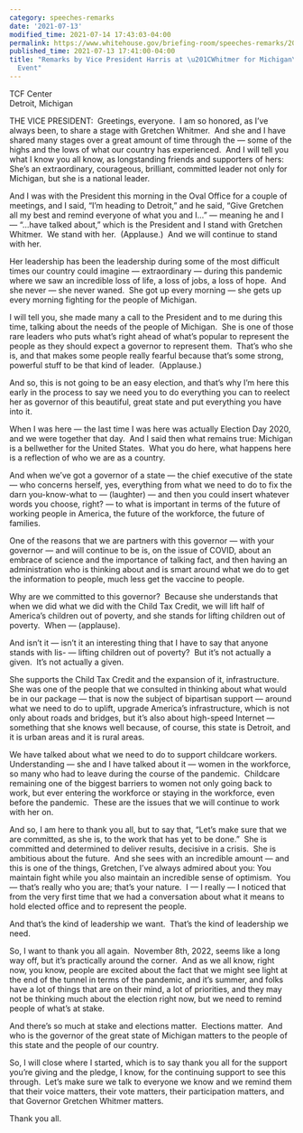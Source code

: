 ```yaml
---
category: speeches-remarks
date: '2021-07-13'
modified_time: 2021-07-14 17:43:03-04:00
permalink: https://www.whitehouse.gov/briefing-room/speeches-remarks/2021/07/13/remarks-by-vice-president-harris-at-whitmer-for-michigan-finance-event/
published_time: 2021-07-13 17:41:00-04:00
title: "Remarks by Vice President Harris at \u201CWhitmer for Michigan\u201D Finance\_\
  Event"
---
```

 
TCF Center  
Detroit, Michigan

THE VICE PRESIDENT:  Greetings, everyone.  I am so honored, as I’ve
always been, to share a stage with Gretchen Whitmer.  And she and I have
shared many stages over a great amount of time through the — some of the
highs and the lows of what our country has experienced.  And I will tell
you what I know you all know, as longstanding friends and supporters of
hers: She’s an extraordinary, courageous, brilliant, committed leader
not only for Michigan, but she is a national leader.  
  
And I was with the President this morning in the Oval Office for a
couple of meetings, and I said, “I’m heading to Detroit,” and he said,
“Give Gretchen all my best and remind everyone of what you and I…” —
meaning he and I — “…have talked about,” which is the President and I
stand with Gretchen Whitmer.  We stand with her.  (Applause.)  And we
will continue to stand with her.  
  
Her leadership has been the leadership during some of the most difficult
times our country could imagine — extraordinary — during this pandemic
where we saw an incredible loss of life, a loss of jobs, a loss of
hope.  And she never — she never waned.  She got up every morning — she
gets up every morning fighting for the people of Michigan.  
  
I will tell you, she made many a call to the President and to me during
this time, talking about the needs of the people of Michigan.  She is
one of those rare leaders who puts what’s right ahead of what’s popular
to represent the people as they should expect a governor to represent
them.  That’s who she is, and that makes some people really fearful
because that’s some strong, powerful stuff to be that kind of leader. 
(Applause.)   
  
  
And so, this is not going to be an easy election, and that’s why I’m
here this early in the process to say we need you to do everything you
can to reelect her as governor of this beautiful, great state and put
everything you have into it.  
  
When I was here — the last time I was here was actually Election Day
2020, and we were together that day.  And I said then what remains true:
Michigan is a bellwether for the United States.  What you do here, what
happens here is a reflection of who we are as a country.   
  
And when we’ve got a governor of a state — the chief executive of the
state — who concerns herself, yes, everything from what we need to do to
fix the darn you-know-what to — (laughter) — and then you could insert
whatever words you choose, right? — to what is important in terms of the
future of working people in America, the future of the workforce, the
future of families.  
  
One of the reasons that we are partners with this governor — with your
governor — and will continue to be is, on the issue of COVID, about an
embrace of science and the importance of talking fact, and then having
an administration who is thinking about and is smart around what we do
to get the information to people, much less get the vaccine to
people.   
  
Why are we committed to this governor?  Because she understands that
when we did what we did with the Child Tax Credit, we will lift half of
America’s children out of poverty, and she stands for lifting children
out of poverty.  When — (applause).  
  
And isn’t it — isn’t it an interesting thing that I have to say that
anyone stands with lis- — lifting children out of poverty?  But it’s not
actually a given.  It’s not actually a given.  
  
She supports the Child Tax Credit and the expansion of it,
infrastructure.  She was one of the people that we consulted in thinking
about what would be in our package — that is now the subject of
bipartisan support — around what we need to do to uplift, upgrade
America’s infrastructure, which is not only about roads and bridges, but
it’s also about high-speed Internet — something that she knows well
because, of course, this state is Detroit, and it is urban areas and it
is rural areas.  
  
We have talked about what we need to do to support childcare workers. 
Understanding — she and I have talked about it — women in the workforce,
so many who had to leave during the course of the pandemic.  Childcare
remaining one of the biggest barriers to women not only going back to
work, but ever entering the workforce or staying in the workforce, even
before the pandemic.  These are the issues that we will continue to work
with her on.  
  
And so, I am here to thank you all, but to say that, “Let’s make sure
that we are committed, as she is, to the work that has yet to be done.” 
She is committed and determined to deliver results, decisive in a
crisis.  She is ambitious about the future.  And she sees with an
incredible amount — and this is one of the things, Gretchen, I’ve always
admired about you: You maintain fight while you also maintain an
incredible sense of optimism.  You — that’s really who you are; that’s
your nature.  I — I really — I noticed that from the very first time
that we had a conversation about what it means to hold elected office
and to represent the people.   
  
And that’s the kind of leadership we want.  That’s the kind of
leadership we need.  
  
So, I want to thank you all again.  November 8th, 2022, seems like a
long way off, but it’s practically around the corner.  And as we all
know, right now, you know, people are excited about the fact that we
might see light at the end of the tunnel in terms of the pandemic, and
it’s summer, and folks have a lot of things that are on their mind, a
lot of priorities, and they may not be thinking much about the election
right now, but we need to remind people of what’s at stake.   
  
And there’s so much at stake and elections matter.  Elections matter. 
And who is the governor of the great state of Michigan matters to the
people of this state and the people of our country.  
  
So, I will close where I started, which is to say thank you all for the
support you’re giving and the pledge, I know, for the continuing support
to see this through.  Let’s make sure we talk to everyone we know and we
remind them that their voice matters, their vote matters, their
participation matters, and that Governor Gretchen Whitmer matters.  
  
Thank you all.  
